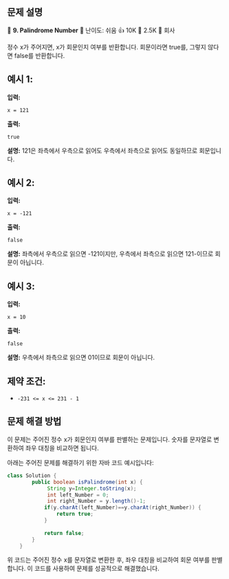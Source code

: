 ## 문제 설명
📌 **9. Palindrome Number**
🌟 난이도: 쉬움
👍 10K
💬 2.5K
🏢 회사

정수 x가 주어지면, x가 회문인지 여부를 반환합니다. 회문이라면 true를, 그렇지 않다면 false를 반환합니다.

## 예시 1:

**입력:**
```plaintext
x = 121
```

**출력:**
```plaintext
true
```

**설명:**
121은 좌측에서 우측으로 읽어도 우측에서 좌측으로 읽어도 동일하므로 회문입니다.

## 예시 2:

**입력:**
```plaintext
x = -121
```

**출력:**
```plaintext
false
```

**설명:**
좌측에서 우측으로 읽으면 -121이지만, 우측에서 좌측으로 읽으면 121-이므로 회문이 아닙니다.

## 예시 3:

**입력:**
```plaintext
x = 10
```

**출력:**
```plaintext
false
```

**설명:**
우측에서 좌측으로 읽으면 01이므로 회문이 아닙니다.

## 제약 조건:

- `-231 <= x <= 231 - 1`

## 문제 해결 방법
이 문제는 주어진 정수 x가 회문인지 여부를 판별하는 문제입니다. 숫자를 문자열로 변환하여 좌우 대칭을 비교하면 됩니다.

아래는 주어진 문제를 해결하기 위한 자바 코드 예시입니다:

```java
class Solution {
	    public boolean isPalindrome(int x) {
	    	 String y=Integer.toString(x);
	    	 int left_Number = 0;
	    	 int right_Number = y.length()-1;
	    	if(y.charAt(left_Number)==y.charAt(right_Number)) {
	    		return true;
	    	}
	    	
	        return false;
	    }
	}

```

위 코드는 주어진 정수 x를 문자열로 변환한 후, 좌우 대칭을 비교하여 회문 여부를 판별합니다. 이 코드를 사용하여 문제를 성공적으로 해결했습니다.
